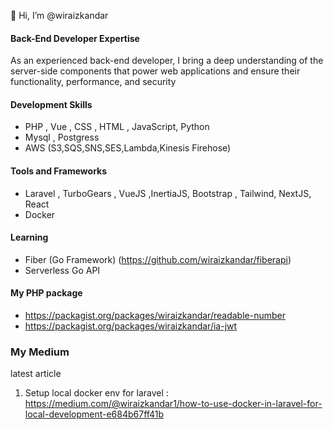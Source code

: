 👋 Hi, I’m @wiraizkandar

#### Back-End Developer Expertise

As an experienced back-end developer, I bring a deep understanding of the server-side components that power web applications and ensure their functionality, performance, and security

#### Development Skills

- PHP , Vue , CSS , HTML , JavaScript, Python
- Mysql , Postgress
- AWS (S3,SQS,SNS,SES,Lambda,Kinesis Firehose)

#### Tools and Frameworks

- Laravel , TurboGears , VueJS ,InertiaJS, Bootstrap , Tailwind, NextJS, React
- Docker 

#### Learning
- Fiber (Go Framework) (https://github.com/wiraizkandar/fiberapi)
- Serverless Go API 

#### My PHP package
- https://packagist.org/packages/wiraizkandar/readable-number
- https://packagist.org/packages/wiraizkandar/ia-jwt

### My Medium 
latest article 
1. Setup local docker env for laravel : https://medium.com/@wiraizkandar1/how-to-use-docker-in-laravel-for-local-development-e684b67ff41b
<!---
wiraizkandar/wiraizkandar is a ✨ special ✨ repository because its `README.md` (this file) appears on your GitHub profile.
You can click the Preview link to take a look at your changes.
--->
